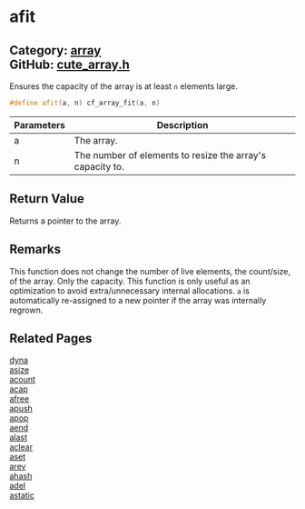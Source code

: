 [//]: # (This file is automatically generated by Cute Framework's docs parser.)
[//]: # (Do not edit this file by hand!)
[//]: # (See: https://github.com/RandyGaul/cute_framework/blob/master/samples/docs_parser.cpp)
[](../header.md ':include')

# afit

Category: [array](/api_reference?id=array)  
GitHub: [cute_array.h](https://github.com/RandyGaul/cute_framework/blob/master/include/cute_array.h)  
---

Ensures the capacity of the array is at least `n` elements large.

```cpp
#define afit(a, n) cf_array_fit(a, n)
```

Parameters | Description
--- | ---
a | The array.
n | The number of elements to resize the array's capacity to.

## Return Value

Returns a pointer to the array.

## Remarks

This function does not change the number of live elements, the count/size, of the array. Only the capacity.
This function is only useful as an optimization to avoid extra/unnecessary internal allocations. `a` is
automatically re-assigned to a new pointer if the array was internally regrown.

## Related Pages

[dyna](/array/dyna.md)  
[asize](/array/asize.md)  
[acount](/array/acount.md)  
[acap](/array/acap.md)  
[afree](/array/afree.md)  
[apush](/array/apush.md)  
[apop](/array/apop.md)  
[aend](/array/aend.md)  
[alast](/array/alast.md)  
[aclear](/array/aclear.md)  
[aset](/array/aset.md)  
[arev](/array/arev.md)  
[ahash](/array/ahash.md)  
[adel](/array/adel.md)  
[astatic](/array/astatic.md)  
